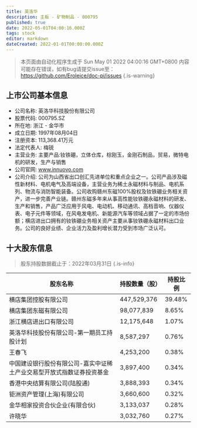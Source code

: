 ```yaml
---
title: 英洛华
description: 主板 - 矿物制品 - 000795
published: true
date: 2022-05-01T04:00:16.000Z
tags: stock
editor: markdown
dateCreated: 2022-01-01T00:00:00.000Z
---
```


> 本页面由自动化程序生成于 Sun May 01 2022 04:00:16 GMT+0800
> 内容可能存在错误，如有bug请提交issue至：https://github.com/Eroleice/doc-pi/issues
{.is-warning}

## 上市公司基本信息
- 公司名称: 英洛华科技股份有限公司
- 股票代码: 000795.SZ
- 所在地: 浙江 - 金华市
- 成立日期: 1997年08月04日
- 注册资本: 113,368.41万元
- 法定代表人: 梅锐
- 主营业务: 主要产品:钕铁硼，立体仓库，棕刚玉，金刚石制品，贸易，微特电机的研发，生产与销售
- 公司官网: www.innuovo.com
- 公司介绍: 公司为山西省出口创汇先进单位和重点企业之一。公司产品涉及磁性新材料、电机电气及高端设备，主营业务为稀土永磁材料与制品、电机系列、物流与消防智能装备。公司收购赣州东磁100%股权及钕铁硼业务相关资产，进一步完善产业链。赣州东磁多年来从事高性能钕铁硼永磁材料的研发、生产和销售，产品广泛应用于风电、电动机、移动通讯、高档音响、仪器仪表、电子元件等领域，在风电发电机、新能源汽车等领域占据了一定的市场份额；横店进出口拥有的钕铁硼业务相关资产主要从事钕铁硼永磁材料出口业务。公司的良好业绩、企业活力及盈利增长潜力受到市场广泛认可。


## 十大股东信息
> 股东持股数据截止于：2022年03月31日
{.is-info}

| 股东名称 | 持股数量（股） | 持股比例 |
| --- | --- | --- |
| 横店集团控股有限公司 | 447,529,376 | 39.48% |
| 横店集团东磁有限公司 | 98,077,839 | 8.65% |
| 浙江横店进出口有限公司 | 12,175,648 | 1.07% |
| 英洛华科技股份有限公司-第一期员工持股计划 | 8,587,297 | 0.76% |
| 王春飞 | 4,253,200 | 0.38% |
| 中国建设银行股份有限公司-嘉实中证稀土产业交易型开放式指数证券投资基金 | 3,897,400 | 0.34% |
| 香港中央结算有限公司(陆股通) | 3,888,393 | 0.34% |
| 钜洲资产管理(上海)有限公司 | 3,660,600 | 0.32% |
| 金华相家投资合伙企业(有限合伙) | 3,133,037 | 0.28% |
| 许晓华 | 3,032,760 | 0.27% |




